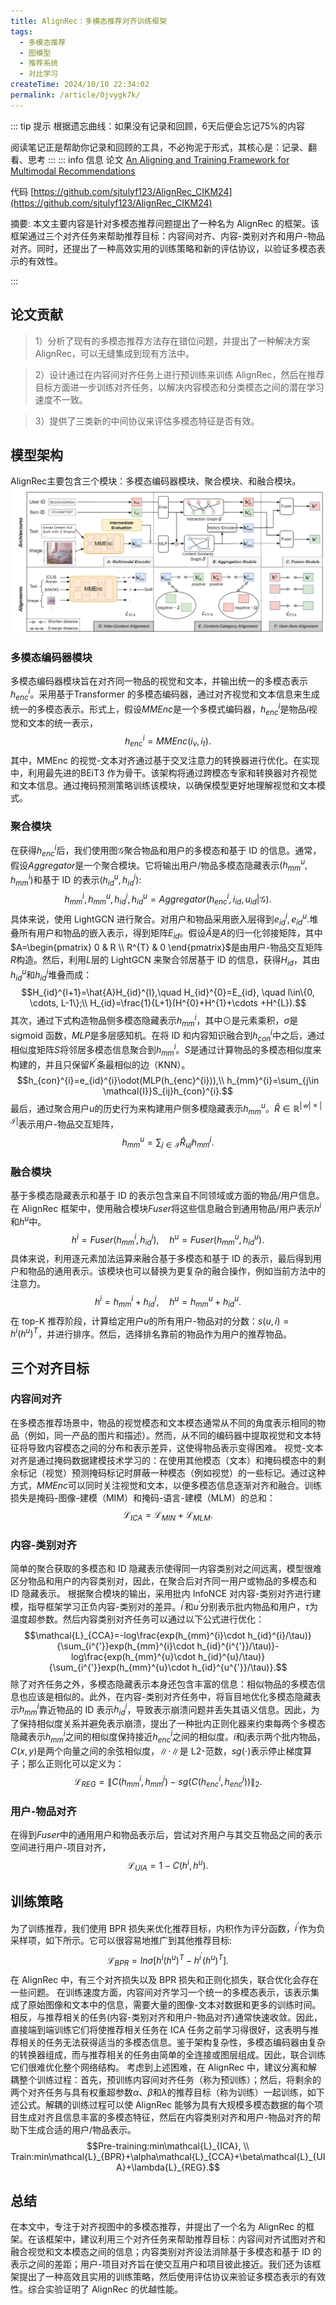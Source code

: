 ```yaml
---
title: AlignRec：多模态推荐对齐训练框架
tags:
  - 多模态推荐
  - 图模型
  - 推荐系统
  - 对比学习
createTime: 2024/10/10 22:34:02
permalink: /article/0jvygk7k/
---
```

::: tip 提示
根据遗忘曲线：如果没有记录和回顾，6天后便会忘记75%的内容

阅读笔记正是帮助你记录和回顾的工具，不必拘泥于形式，其核心是：记录、翻看、思考
:::
::: info 信息
论文 [An Aligning and Training Framework for Multimodal Recommendations](https://arxiv.org/pdf/2403.12384)     

代码 [https://github.com/sjtulyf123/AlignRec_CIKM24](https://github.com/sjtulyf123/AlignRec_CIKM24)

摘要: 本文主要内容是针对多模态推荐问题提出了一种名为 AlignRec 的框架。该框架通过三个对齐任务来帮助推荐目标：内容间对齐、内容-类别对齐和用户-物品对齐。同时，还提出了一种高效实用的训练策略和新的评估协议，以验证多模态表示的有效性。

:::

## 论文贡献
> 1）分析了现有的多模态推荐方法存在错位问题，并提出了一种解决方案AlignRec，可以无缝集成到现有方法中。

> 2）设计通过在内容间对齐任务上进行预训练来训练 AlignRec，然后在推荐目标方面进一步训练对齐任务，以解决内容模态和分类模态之间的潜在学习速度不一致。

> 3）提供了三类新的中间协议来评估多模态特征是否有效。

## 模型架构
AlignRec主要包含三个模块：多模态编码器模块、聚合模块、和融合模块。
![alt text](pic/align.png "AlignRec模型架构图")

### 多模态编码器模块
多模态编码器模块旨在对齐同一物品的视觉和文本，并输出统一的多模态表示$h_{enc}^{i}$。采用基于Transformer 的多模态编码器，通过对齐视觉和文本信息来生成统一的多模态表示。形式上，假设$MMEnc$是一个多模式编码器，$h_{enc}^{i}$是物品$i$视觉和文本的统一表示，
$$h_{enc}^{i}=MMEnc(i_{v},i_{t}).$$
其中，MMEnc 的视觉-文本对齐通过基于交叉注意力的转换器进行优化。在实现中，利用最先进的BEiT3 作为骨干。该架构将通过跨模态专家和转换器对齐视觉和文本信息。通过掩码预测策略训练该模块，以确保模型更好地理解视觉和文本模式。

### 聚合模块
在获得$h_{enc}^{i}$后，我们使用图$\mathcal{G}$聚合物品和用户的多模态和基于 ID 的信息。通常，假设$Aggregator$是一个聚合模块。它将输出用户/物品多模态隐藏表示$(h_{mm}^{u},h_{mm}^{i})$和基于 ID 的表示$(h_{id}^{u},h_{id}^{i})$:
$$h_{mm}^{i},h_{mm}^{u},h_{id}^{i},h_{id}^{u}=Aggregator(h_{enc}^{i},i_{id},u_{id}|\mathcal{G}).$$
具体来说，使用 LightGCN 进行聚合。对用户和物品采用嵌入层得到$e_{id}^{i},e_{id}^{u}.$堆叠所有用户和物品的嵌入表示，得到矩阵$E_{id}$。假设$\hat{A}$是$A$的归一化邻接矩阵，其中$A=\begin{pmatrix}
0 & R \\
R^{T} & 0
 \end{pmatrix}$是由用户-物品交互矩阵$R$构造。然后，利用$L$层的 LightGCN 来聚合邻居基于 ID 的信息，获得$H_{id}$，其由$h_{id}^{u}$和$h_{id}^{i}$堆叠而成：
$$H_{id}^{l+1}=\hat{A}H_{id}^{l},\quad H_{id}^{0}=E_{id}, \quad l\in\{0, \cdots, L-1\};\\
H_{id}=\frac{1}{L+1}(H^{0}+H^{1}+\cdots +H^{L}).$$
其次，通过下式构造物品侧多模态隐藏表示$h_{mm}^{i}$，其中$\odot$是元素乘积，$\sigma$是 sigmoid 函数，$MLP$是多层感知机。在将 ID 和内容知识融合到$h_{con}^{i}$中之后，通过相似度矩阵$S$将邻居多模态信息聚合到$h_{mm}^{i}$。$S$是通过计算物品的多模态相似度来构建的，并且只保留$K^{'}$条最相似的边（KNN）。
$$h_{con}^{i}=e_{id}^{i}\odot(MLP(h_{enc}^{i})),\\
h_{mm}^{i}=\sum_{j\in \mathcal{I}}S_{ij}h_{con}^{i}.$$
最后，通过聚合用户$u$的历史行为来构建用户侧多模隐藏表示$h_{mm}^{u}$。$\hat{R}\in \mathbb{R}^{|\mathcal{U}|\times |\mathcal{I}|}$表示用户-物品交互矩阵，
$$h_{mm}^{u}=\sum_{j\in \mathcal{I}}\hat{R}_{uj}h_{mm}^{j}.$$

### 融合模块
基于多模态隐藏表示和基于 ID 的表示包含来自不同领域或方面的物品/用户信息。在 AlignRec 框架中，使用融合模块$Fuser$将这些信息融合到通用物品/用户表示$h^{i}$和$h^{u}$中。
$$h^{i}=Fuser(h_{mm}^{i},h_{id}^{i}),\quad h^{u}=Fuser(h_{mm}^{u},h_{id}^{u}).$$
具体来说，利用逐元素加法运算来融合基于多模态和基于 ID 的表示，最后得到用户和物品的通用表示。该模块也可以替换为更复杂的融合操作，例如当前方法中的注意力。
$$h^{i}=h_{mm}^{i}+h_{id}^{i}, \quad h^{u}=h_{mm}^{u}+h_{id}^{u}.$$
在 top-K 推荐阶段，计算给定用户$u$的所有用户-物品对的分数：$s(u,i)=h^{i}(h^{u})^{T}$，并进行排序。然后，选择排名靠前的物品作为用户的推荐物品。 

## 三个对齐目标

### 内容间对齐
在多模态推荐场景中，物品的视觉模态和文本模态通常从不同的角度表示相同的物品（例如，同一产品的图片和描述）。然而，从不同的编码器中提取视觉和文本特征将导致内容模态之间的分布和表示差异，这使得物品表示变得困难。
视觉-文本对齐是通过掩码数据建模技术学习的：在使用其他模态（文本）和掩码模态中的剩余标记（视觉）预测掩码标记时屏蔽一种模态（例如视觉）的一些标记。通过这种方式，$MMEnc$可以同时关注视觉和文本，以便多模态信息逐渐对齐和融合。训练损失是掩码-图像-建模（MIM）和掩码-语言-建模（MLM）的总和：
$$\mathcal{L}_{ICA}=\mathcal{L}_{MIN}+\mathcal{L}_{MLM}.$$

### 内容-类别对齐
简单的聚合获取的多模态和 ID 隐藏表示使得同一内容类别对之间远离，模型很难区分物品和用户的内容类别对，因此，在聚合后对齐同一用户或物品的多模态和 ID 隐藏表示。
根据聚合模块的输出，采用批内 InfoNCE 对内容-类别对齐进行建模，指导框架学习正负内容-类别对的差异。$i^{'}$和$u^{'}$分别表示批内物品和用户，$\tau$为温度超参数。然后内容类别对齐任务可以通过以下公式进行优化：
$$\mathcal{L}_{CCA}=-log\frac{exp(h_{mm}^{i}\cdot h_{id}^{i}/\tau)}{\sum_{i^{'}}exp(h_{mm}^{i}\cdot h_{id}^{i^{'}}/\tau)}-log\frac{exp(h_{mm}^{u}\cdot h_{id}^{u}/\tau)}{\sum_{i^{'}}exp(h_{mm}^{u}\cdot h_{id}^{u^{'}}/\tau)}.$$
除了对齐任务之外，多模态隐藏表示本身还包含丰富的信息：相似物品的多模态信息也应该是相似的。此外，在内容-类别对齐任务中，将盲目地优化多模态隐藏表示$h_{mm}^{i}$靠近物品的 ID 表示$h_{id}^{i}$，导致表示崩溃问题并丢失其语义信息。因此，为了保持相似度关系并避免表示崩溃，提出了一种批内正则化器来约束每两个多模态隐藏表示$h_{mm}^{i}$之间的相似度保持接近$h_{enc}^{i}$之间的相似度。$i$和$j$表示两个批内物品，$C(x,y)$是两个向量之间的余弦相似度，$\|\cdot\|$是 L2-范数，$sg(\cdot)$表示停止梯度算子；那么正则化可以定义为：
$$\mathcal{L}_{REG}=\|C(h_{mm}^{i},h_{mm}^{j})-sg(C(h_{enc}^{i},h_{enc}^{j}))\|_{2}.$$

### 用户-物品对齐
在得到$Fuser$中的通用用户和物品表示后，尝试对齐用户与其交互物品之间的表示空间进行用户-项目对齐，
$$\mathcal{L}_{UIA}=1-C(h^{i},h^{u}).$$

## 训练策略
为了训练推荐，我们使用 BPR 损失来优化推荐目标，内积作为评分函数，$i^{‘}$作为负采样项，如下所示。它可以很容易地推广到其他推荐目标:
$$\mathcal{L}_{BPR}=ln\sigma[h^{i}(h^{u})^{T}-h^{i^{'}}(h^{u})^{T}].$$
在 AlignRec 中，有三个对齐损失以及 BPR 损失和正则化损失，联合优化会存在一些问题。
在训练速度方面，内容间对齐学习一个统一的多模态表示，该表示集成了原始图像和文本中的信息，需要大量的图像-文本对数据和更多的训练时间。相反，与推荐相关的任务(内容-类别对齐和用户-物品对齐)通常快速收敛。因此，直接端到端训练它们将使推荐相关任务在 ICA 任务之前学习得很好，这表明与推荐相关的任务无法获得适当的多模态信息。鉴于架构复杂性，多模态编码器由复杂的转换器组成，而与推荐相关的任务由简单的全连接或图层组成。因此，联合训练它们很难优化整个网络结构。
考虑到上述困难，在 AlignRec 中，建议分离和解耦整个训练过程：首先，预训练内容间对齐任务（称为预训练）；然后，将剩余的两个对齐任务与具有权重超参数$\alpha、\beta$和$\lambda$的推荐目标（称为训练）一起训练，如下述公式。解耦的训练过程可以使 AlignRec 能够为具有大规模多模态数据的每个项目生成对齐且信息丰富的多模态特征，然后在内容类别对齐和用户-物品对齐的帮助下生成合适的用户/物品表示。
$$Pre-training:min\mathcal{L}_{ICA}, \\
Train:min\mathcal{L}_{BPR}+\alpha\mathcal{L}_{CCA}+\beta\mathcal{L}_{UIA}+\lambda{L}_{REG}.$$

## 总结
在本文中，专注于对齐视图中的多模态推荐，并提出了一个名为 AlignRec 的框架。在该框架中，建议利用三个对齐任务来帮助推荐目标：内容间对齐试图对齐和融合视觉和文本模态之间的信息；内容类别对齐设法消除基于多模态和基于 ID 的表示之间的差距；用户-项目对齐旨在使交互用户和项目彼此接近。我们还为该框架提出了一种高效且实用的训练策略，然后使用评估协议来验证多模态表示的有效性。综合实验证明了 AlignRec 的优越性能。